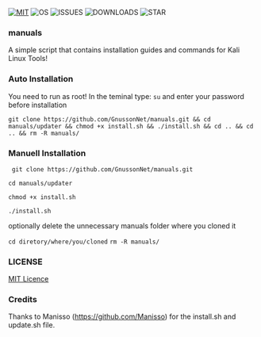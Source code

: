 [![MIT](https://img.shields.io/packagist/l/doctrine/orm.svg)](https://github.com/GnussonNet/manuals/blob/master/LICENSE) 
![OS](https://img.shields.io/badge/Tested%20On-Linux%20-brightgreen.svg)
![ISSUES](https://img.shields.io/github/issues-raw/GnussonNet/manuals.svg)
![DOWNLOADS](https://img.shields.io/github/downloads/GnussonNet/manuals/total.svg)
![STAR](https://img.shields.io/github/stars/GnussonNet/manuals.svg?style=social)
### manuals
A simple script that contains installation guides and commands for Kali Linux Tools!

### Auto Installation
You need to run as root!
In the teminal type: ` su ` and enter your password before installation

` git clone https://github.com/GnussonNet/manuals.git && cd manuals/updater && chmod +x install.sh && ./install.sh && cd .. && cd .. && rm -R manuals/ `

### Manuell Installation
` git clone https://github.com/GnussonNet/manuals.git`

` cd manuals/updater `

` chmod +x install.sh `

` ./install.sh `

optionally delete the unnecessary manuals folder where you cloned it

` cd diretory/where/you/cloned ` 
` rm -R manuals/ `  


### LICENSE

[MIT Licence](https://github.com/GnussonNet/manuals/blob/master/LICENSE)

### Credits
Thanks to Manisso (https://github.com/Manisso) for the install.sh and update.sh file. 
